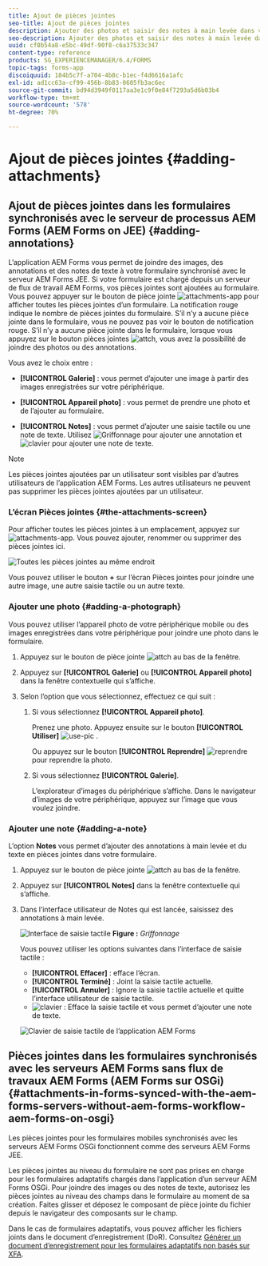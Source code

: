 ```yaml
---
title: Ajout de pièces jointes
seo-title: Ajout de pièces jointes
description: Ajouter des photos et saisir des notes à main levée dans votre tâche dans l’application AEM Forms
seo-description: Ajouter des photos et saisir des notes à main levée dans votre tâche dans l’application AEM Forms
uuid: cf8b54a8-e5bc-49df-90f8-c6a37533c347
content-type: reference
products: SG_EXPERIENCEMANAGER/6.4/FORMS
topic-tags: forms-app
discoiquuid: 184b5c7f-a704-4b8c-b1ec-f4d6616a1afc
exl-id: ad1cc63a-cf99-456b-8b83-0605fb3ac6ec
source-git-commit: bd94d3949f0117aa3e1c9f0e84f7293a5d6b03b4
workflow-type: tm+mt
source-wordcount: '578'
ht-degree: 70%

---
```


# Ajout de pièces jointes {#adding-attachments}

## Ajout de pièces jointes dans les formulaires synchronisés avec le serveur de processus AEM Forms (AEM Forms on JEE) {#adding-annotations}

L’application AEM Forms vous permet de joindre des images, des annotations et des notes de texte à votre formulaire synchronisé avec le serveur AEM Forms JEE. Si votre formulaire est chargé depuis un serveur de flux de travail AEM Forms, vos pièces jointes sont ajoutées au formulaire. Vous pouvez appuyer sur le bouton de pièce jointe ![attachments-app](assets/attachments-app.png) pour afficher toutes les pièces jointes d’un formulaire. La notification rouge indique le nombre de pièces jointes du formulaire. S’il n’y a aucune pièce jointe dans le formulaire, vous ne pouvez pas voir le bouton de notification rouge. S’il n’y a aucune pièce jointe dans le formulaire, lorsque vous appuyez sur le bouton pièces jointes ![attch](assets/attch.png), vous avez la possibilité de joindre des photos ou des annotations.

Vous avez le choix entre :

* **[!UICONTROL Galerie]** : vous permet d’ajouter une image à partir des images enregistrées sur votre périphérique.

* **[!UICONTROL Appareil photo]** : vous permet de prendre une photo et de l’ajouter au formulaire. 

* **[!UICONTROL Notes]** : vous permet d’ajouter une saisie tactile ou une note de texte. Utilisez ![Griffonnage](assets/scribble.png) pour ajouter une annotation et ![clavier](assets/keyboard.png) pour ajouter une note de texte.

>[!NOTE]
>
>Les pièces jointes ajoutées par un utilisateur sont visibles par d’autres utilisateurs de l’application AEM Forms. Les autres utilisateurs ne peuvent pas supprimer les pièces jointes ajoutées par un utilisateur.


### L’écran Pièces jointes {#the-attachments-screen}

Pour afficher toutes les pièces jointes à un emplacement, appuyez sur ![attachments-app](assets/attachments-app.png). Vous pouvez ajouter, renommer ou supprimer des pièces jointes ici.

![Toutes les pièces jointes au même endroit](assets/attachments-screen.png)

Vous pouvez utiliser le bouton **+** sur l’écran Pièces jointes pour joindre une autre image, une autre saisie tactile ou un autre texte.

### Ajouter une photo {#adding-a-photograph}

Vous pouvez utiliser l’appareil photo de votre périphérique mobile ou des images enregistrées dans votre périphérique pour joindre une photo dans le formulaire.

1. Appuyez sur le bouton de pièce jointe ![attch](assets/attch.png) au bas de la fenêtre.
1. Appuyez sur **[!UICONTROL Galerie]** ou **[!UICONTROL Appareil photo]** dans la fenêtre contextuelle qui s’affiche.
1. Selon l’option que vous sélectionnez, effectuez ce qui suit :

   1. Si vous sélectionnez **[!UICONTROL Appareil photo]**.

      Prenez une photo. Appuyez ensuite sur le bouton **[!UICONTROL Utiliser]** ![use-pic](assets/use-pic.png) .

      Ou appuyez sur le bouton **[!UICONTROL Reprendre]** ![reprendre](assets/retake.png) pour reprendre la photo.

   1. Si vous sélectionnez **[!UICONTROL Galerie]**.

      L’explorateur d’images du périphérique s’affiche. Dans le navigateur d’images de votre périphérique, appuyez sur l’image que vous voulez joindre.

### Ajouter une note {#adding-a-note}

L’option **Notes** vous permet d’ajouter des annotations à main levée et du texte en pièces jointes dans votre formulaire.

1. Appuyez sur le bouton de pièce jointe ![attch](assets/attch.png) au bas de la fenêtre.
1. Appuyez sur **[!UICONTROL Notes]** dans la fenêtre contextuelle qui s’affiche.
1. Dans l’interface utilisateur de Notes qui est lancée, saisissez des annotations à main levée.

   ![Interface de saisie tactile](assets/scribble-ui.png)
   **Figure :** *Griffonnage*

   Vous pouvez utiliser les options suivantes dans l’interface de saisie tactile :

   * **[!UICONTROL Effacer]** : efface l’écran.
   * **[!UICONTROL Terminé]** : Joint la saisie tactile actuelle.
   * **[!UICONTROL Annuler]** : Ignore la saisie tactile actuelle et quitte l’interface utilisateur de saisie tactile.
   * ![clavier](assets/keyboard.png) : Efface la saisie tactile et vous permet d’ajouter une note de texte.

   ![Clavier de saisie tactile de l’application AEM Forms](assets/keyboard-inapp.png)

## Pièces jointes dans les formulaires synchronisés avec les serveurs AEM Forms sans flux de travaux AEM Forms (AEM Forms sur OSGi) {#attachments-in-forms-synced-with-the-aem-forms-servers-without-aem-forms-workflow-aem-forms-on-osgi}

Les pièces jointes pour les formulaires mobiles synchronisés avec les serveurs AEM Forms OSGi fonctionnent comme des serveurs AEM Forms JEE.

Les pièces jointes au niveau du formulaire ne sont pas prises en charge pour les formulaires adaptatifs chargés dans l’application d’un serveur AEM Forms OSGi. Pour joindre des images ou des notes de texte, autorisez les pièces jointes au niveau des champs dans le formulaire au moment de sa création. Faites glisser et déposez le composant de pièce jointe du fichier depuis le navigateur des composants sur le champ.

Dans le cas de formulaires adaptatifs, vous pouvez afficher les fichiers joints dans le document d’enregistrement (DoR). Consultez [Générer un document d’enregistrement pour les formulaires adaptatifs non basés sur XFA](/help/forms/using/generate-document-of-record-for-non-xfa-based-adaptive-forms.md).
